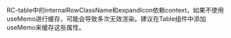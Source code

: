 RC-table中的internalRowClassName和expandIcon依赖context，如果不使用useMemo进行缓存，可能会导致多次无效渲染。建议在Table组件中添加useMemo来缓存这些属性。
